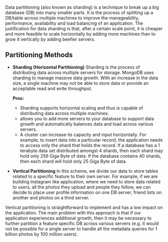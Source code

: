 Data partitioning (also known as sharding) is a technique to break up a big database (DB) into many smaller parts. It is the process of splitting up a DB/table across multiple machines to improve the manageability, performance, availability and load balancing of an application. The justification for data sharding is that, after a certain scale point, it is cheaper and more feasible to scale horizontally by adding more machines than to grow it vertically by adding beefier servers.

##  Partitioning Methods
* **Sharding (Horizontal Partitioning)** 
Sharding is the process of distributing data across multiple servers for storage. MongoDB uses sharding to manage massive data growth. With an increase in the data size, a single machine may not be able to store data or provide an acceptable read and write throughput.

  **Pros:** 
  * Sharding supports horizontal scaling and thus is capable of distributing data across multiple machines.
  * allows you to add more servers to your database to support data growth and automatically balances data and load across various servers.
  * A cluster can increase its capacity and input horizontally. For example, to insert data into a particular record, the application needs to access only the shard that holds the record. If a database has a 1 terabyte data set distributed amongst 4 shards, then each shard may hold only 256 Giga Byte of data. If the database contains 40 shards, then each shard will hold only 25 Giga Byte of data.
  
* **Vertical Partitioning** 
 In this scheme, we divide our data to store tables related to a specific feature to their own server. For example, if we are building Instagram like application, where we need to store data related to users, all the photos they upload and people they follow, we can decide to place user profile information on one DB server, friend lists on another and photos on a third server.

Vertical partitioning is straightforward to implement and has a low impact on the application. The main problem with this approach is that if our application experiences additional growth, then it may be necessary to further partition a feature specific DB across various servers (e.g. it would not be possible for a single server to handle all the metadata queries for 1 billion photos by 100 million users).

  
